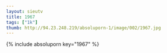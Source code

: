 ```yaml
--- 
layout: sieutv
title: 1967
tags: ["1k"]
thumb: http://94.23.248.219/absoluporn-1/image/002/1967.jpg
---
```

{% include absoluporn key="1967" %} 

